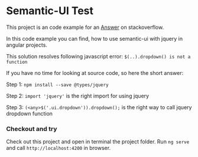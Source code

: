 # Semantic-UI Test

This project is an code example for an [Answer](https://stackoverflow.com/questions/48459564/jquery-not-working-in-angular-4-while-using-semanti-ui/48459692#48459692) on stackoverflow.

In this code example you can find, how to use semantic-ui with jquery in angular projects.

This solution resolves following javascript error: `$(..).dropdown() is not a function`

If you have no time for looking at source code, so here the short answer:

Step 1: `npm install --save @types/jquery`

Step 2: `import 'jquery'` is the right import for using jquery

Step 3: `(<any>$('.ui.dropdown')).dropdown();` is the right way to call jquery dropdown function

### Checkout and try

Check out this project and open in terminal the project folder. Run `ng serve` and call `http://localhost:4200` in browser.